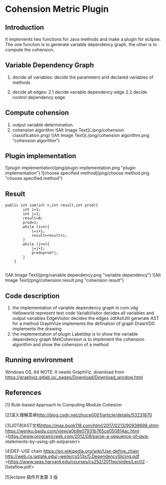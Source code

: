 # Cohension Metric Plugin

## Introduction

It implements two functions for Java methods and make a plugin for eclipse. The one function is to generate variable dependency graph, the other is to compute the cohension.
## Variable Dependency Graph
1. decide all variables: decide the parameters and declared variables of methods
	
2. decide all edges:
	2.1 decide variable dependency edge
	2.2 decide control dependency edge
## Compute cohension
1. output variable determination. 
2. cohension algorithm
![Alt Image Text](./png/cohension classification.png)
![Alt Image Text](./png/cohension algorithm.png "cohension algorithm")
## Plugin implementation
![plugin implementation](png/plugin implementation.png "plugin implementation")
![choose specified method](png/choose method.png "choose specified method")
## Result 

```
public int sum(int n,int result,int prod){		int i=1;		int j=1;		result=0;		prod=1;		while (i<n){			i=i+1;			result=result+i;		}		while (j<n){			j=j+1;			prod=prod*j;		}	}
	
```
![Alt Image Text](png/variable dependency.png "variable dependency")
![Alt Image Text](png/cohension result.png "cohension result")
## Code description
1. the implementation of variable dependency graph in com.vdg
		Helloworld represent test code
		VariabVisitor decides all variables and output variables
		EdgeVisitor decides the edges
		JdtAstUtil generate AST for a method
		GraphVize implements the defination of graph
		DrawVDG implements the drawing
2. the implementation of plugin
		Labeldep is to show the variable dependency graph
		MetCohension is to implement the cohension algorithm and show the cohension of a method
		
## Running environment
Windows OS, 64
NOTE: It needs GraphViz, download from <https://graphviz.gitlab.io/_pages/Download/Download_window.html>

## References
[1] Rule-based Approach to Computing Module Cohesion 

[2]深入理解菜单<http://blog.csdn.net/zhuce0001/article/details/53231670>

[3]JDT的AST文档<https://max.book118.com/html/2017/0213/90939698.shtm> <https://wenku.baidu.com/view/a0b8e07931b765ce050814ac.html> <https://www.programcreek.com/2012/08/parse-a-sequence-of-java- statements-by-using-jdt-astparser/>

[4]DEF-USE chain
<https://en.wikipedia.org/wiki/Use-define_chain> <http://web.cs.iastate.edu/~weile/cs513x/5.DependencySlicing.pdf> <https://www.seas.harvard.edu/courses/cs252/2011sp/slides/Lec02 -Dataflow.pdf>

[5]eclipse 插件开发第 3 版